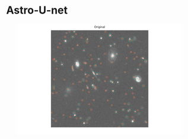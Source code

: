 # Astro-U-net
<p align="center"><img src="images/star_detection_aper10/11700_2t*1/Original_11700_2t*1.png" height="300px"></p>
